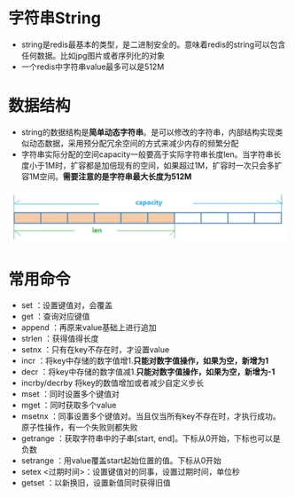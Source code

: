 # 字符串String

+ string是redis最基本的类型，是二进制安全的。意味着redis的string可以包含任何数据。比如jpg图片或者序列化的对象
+ 一个redis中字符串value最多可以是512M

# 数据结构

+ string的数据结构是**简单动态字符串**。是可以修改的字符串，内部结构实现类似动态数据，采用预分配冗余空间的方式来减少内存的频繁分配
+ 字符串实际分配的空间capacity一般要高于实际字符串长度len。当字符串长度小于1M时，扩容都是加倍现有的空间，如果超过1M，扩容时一次只会多扩容1M空间。**需要注意的是字符串最大长度为512M**

![简单动态字符串](/数据库/Redis/image/简单动态字符串.png)

# 常用命令

+ set <key> <value>：设置键值对，会覆盖
+ get <key>：查询对应键值
+ append <key> <value>：再原来value基础上进行追加
+ strlen <key>：获得值得长度
+ setnx <key> <value>：只有在key不存在时，才设置value 
+ incr <key>：将key中存储的数字值增1.**只能对数字值操作，如果为空，新增为1**
+ decr <key>：将key中存储的数字值减1.**只能对数字值操作，如果为空，新增为-1**
+ incrby/decrby <key> <step> 将key的数值增加或者减少自定义步长  
+ mset <key1> <value1> <key2> <value2><key3> <value3>：同时设置多个键值对
+ mget <key1><key2><key3>：同时获取多个value
+ msetnx <key1> <value1> <key2> <value2><key3> <value3>：同事设置多个键值对。当且仅当所有key不存在时，才执行成功。原子性操作，有一个失败则都失败
+ getrange <key><start><end>：获取字符串中的子串[start, end]。下标从0开始，下标也可以是负数
+ setrange <key><start><value>：用value覆盖start起始位置的值。下标从0开始
+ setex <key><过期时间><value>：设置键值对的同事，设置过期时间，单位秒
+ getset <key><set>：以新换旧，设置新值同时获得旧值

